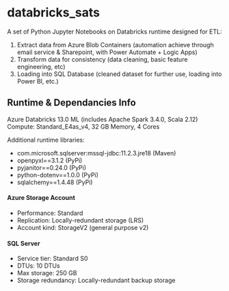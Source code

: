 # databricks_sats

A set of Python Jupyter Notebooks on Databricks runtime designed for ETL: 
1. Extract data from Azure Blob Containers (automation achieve through email service & Sharepoint, with Power Automate + Logic Apps)
2. Transform data for consistency (data cleaning, basic feature engineering, etc)
3. Loading into SQL Database (cleaned dataset for further use, loading into Power BI, etc.)

## Runtime & Dependancies Info
Azure Databricks 13.0 ML (includes Apache Spark 3.4.0, Scala 2.12)  
Compute: Standard_E4as_v4, 32 GB Memory, 4 Cores  

Additional runtime libraries:
- com.microsoft.sqlserver:mssql-jdbc:11.2.3.jre18 (Maven)
- openpyxl==3.1.2 (PyPi)
- pyjanitor==0.24.0 (PyPi)
- python-dotenv==1.0.0 (PyPi)
- sqlalchemy==1.4.48 (PyPi)

#### Azure Storage Account
- Performance: Standard
- Replication: Locally-redundant storage (LRS)
- Account kind: StorageV2 (general purpose v2)

#### SQL Server 
- Service tier: Standard S0
- DTUs: 10 DTUs
- Max storage: 250 GB
- Storage redundancy: Locally-redundant backup storage
